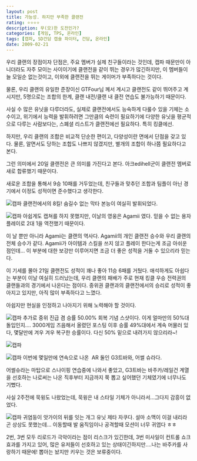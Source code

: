 ```yaml
---
layout: post
title: 가능성. 하지만 부족한 클랜전
rating: ⭐️⭐️⭐️⭐️
description: 무(모)한 도전인가?
categories: [게임, TPS, 온라인]
tags: [캡파, SD건담 캡슐 파이터, 건담, 온라인]
date: 2009-02-21
---
```


우리 클랜의 장점이자 단점은, 주요 멤버가 실제 친구들이라는 것인데, 캡파 때문만이 아니더라도 자주 모이는 사이이기에 클랜전을 같이 뛰는 경우가 많긴하지만, 이 멤버들이 늘 모일순 없는것이고, 이외에 클랜전을 뛰는 게이머가 부족하다는 것이다.

물론, 우리 클랜의 유일한 준장이신 GTFour님 께서 계시고 클랜전도 같이 뛰어주고 계시지만, 5명으로는 조합의 한계, 클랜 내전/클랜 내 클전 연습도 불가능하기 때문이다.

사실 수 많은 유닛을 다루더라도, 실제로 클랜전에서도 능숙하게 다룰수 있을 기체는 소수이고, 위기에서 능력을 발휘하려면 그만큼의 숙련이 필요하기에 다양한 유닛을 평균적으로 다루는 사람보다는, 스폐셜 리스트가 클랜전에선 필요하다. 특히 킹클에선.

하지만, 우리 클랜의 조합은 비교적 단순한 편이고, 다양성이란 면에서 단점을 갖고 있다. 물론, 알면서도 당하는 조합도 나쁘지 않겠지만, 별개의 조합이 하나쯤 필요하다고 본다.

그런 의미에서 20일 클랜전은 큰 의미를 가진다고 본다. 아크edihell군이 클랜전 멤버로 새로 합류했기 때문이다.

새로운 조합을 통해서 9승 10패를 거두었는데, 친구들과 맞추던 조합과 팀플이 아닌 경기에서 이정도 성적이면 준수했다고 생각한다.

![캡파](../../review/img/2009/sdgcf_05.jpeg)
클랜전에서의 8킬! 숨길수 없는 막타 본능이 여실히 발휘되었다.

![캡파](../../review/img/2009/sdgcf_06.jpeg)
아쉽게도 캡쳐를 하지 못했지만, 이날의 영웅은 Agamii 였다. 믿을 수 없는 용자플레이로 2대 1을 역전했기 때문이다. 

이 날 뿐만 아니라 Agamii는 클랜의 역사다. Agamii의 개인 클랜전 승수와 우리 클랜의 전체 승수가 같다. Agamii가 아이템과 스킬을 쓰지 않고 플레이 한다는게 조금 아쉬운점인데... 이 부분에 대한 보강만 이루어지면 조금 더 좋은 성적을 거둘 수 있으리라 믿는다. 

이 기세를 몰아 21일 클랜전도 성적이 꽤나 좋아 11승 6패를 거뒀다. 애석하게도 아쉽다는 부분이 이날 여실히 드러났는데, 우리 클랜의 패배가 주로 현재 킹클 우승 전력권의 클랜들과의 경기에서 나온다는 점이다. 중위권 클랜과의 클랜전에서의 승리로 성적이 좋아지고 있지만, 아직 많이 부족하다고 느꼈다.

아쉽지만 현실을 인정하고 나아지기 위해 노력해야 할 것이다.

![캡파](../../review/img/2009/sdgcf_07.jpeg)
추가로 중위 진급 겸 승률 50.00% 회복 기념 스샷이다. 이게 얼마만의 50%대 돌입인지.... 3000게임 즈음해서 올렸던 포스팅 이후 승률 49%대에서 계속 머물러 있다, 몇달만에 겨우 겨우 복구한 승률이다. 다신 50% 밑으로 내려가지 않으리라~!

![캡파](../../review/img/2009/sdgcf_08.jpeg)

![캡파](../../review/img/2009/sdgcf_09.jpeg)
이번에 몇일만에 연속으로 나온  AR 둘인 G3트바와, 어썰 슈라다.

어썰슈라는 마탑으로 스나이핑 연습중에 나와서 좋았고, G3트바는 바주카/레일건 계열을 선호하는 나로써는 나온 직후부터 지금까지 쭉 뽑고 싶어했던 기체였기에 너무나도 기뻤다.

사실 2주전에 묵윙도 나왔었는데, 묵윙은 내 스타일 기체가 아니라서...그다지 감흥이 없었다.

![캡파](../../review/img/2009/sdgcf_10.jpeg)
귀염둥이 앗가이의 뒤를 잇는 개그 유닛 제타 자쿠다. 설마 소맥이 이걸 내리라곤 상상도 못했는데... 이동할때 발 움직임이나 공격할때 모션이 너무 귀엽다 ㅎㅎ

2번, 3번 모두 리로드가 극악이라는 점이 리스크가 있긴한데, 3번 미사일이 컨트롤 쇼크 효과를 가지고 있어, 많은 유저들이 선호하고 있는 상태이긴하지만....나는 바주카를 사랑하기 때문에! 뽑아는 놨지만 키우는 것은 보류중이다.
